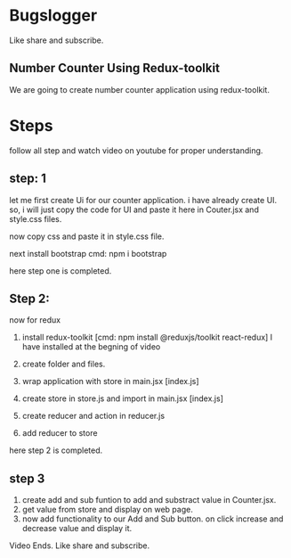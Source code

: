 # Bugslogger
Like share and subscribe.

## Number Counter Using Redux-toolkit
We are going to create number counter application using redux-toolkit.

# Steps
follow all step and watch video on youtube for proper understanding.

## step: 1

let me first create Ui for our counter application.
i have already create UI.
so, i will just copy the code for UI and paste it here in Couter.jsx and style.css files.

now copy css and paste it in style.css file.

next install bootstrap
cmd: npm i bootstrap

here step one is completed.

## Step 2:

now for redux

1. install redux-toolkit [cmd: npm install @reduxjs/toolkit react-redux]
   I have installed at the begning of video

2. create folder and files.
3. wrap application with store in main.jsx [index.js]
4. create store in store.js and import in main.jsx [index.js]
5. create reducer and action in reducer.js
6. add reducer to store

here step 2 is completed.

## step 3

1. create add and sub funtion to add and substract value in Counter.jsx.
2. get value from store and display on web page.
3. now add functionality to our Add and Sub button.
   on click increase and decrease value and display it.

Video Ends.
Like share and subscribe.
